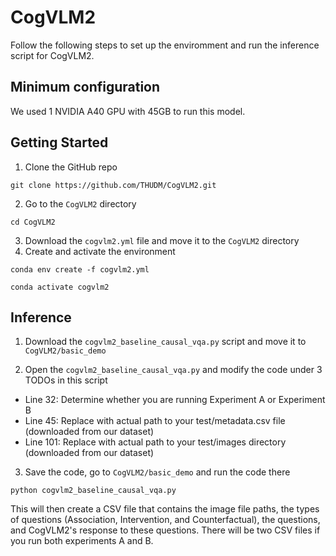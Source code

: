 # CogVLM2

Follow the following steps to set up the enviromment and run the inference script for CogVLM2. 

## Minimum configuration

We used 1 NVIDIA A40 GPU with 45GB to run this model.

## Getting Started

1. Clone the GitHub repo

``git clone https://github.com/THUDM/CogVLM2.git``

2. Go to the ``CogVLM2`` directory
   
``cd CogVLM2``

3. Download the ``cogvlm2.yml`` file and move it to the ``CogVLM2`` directory
4. Create and activate the environment

``conda env create -f cogvlm2.yml``

``conda activate cogvlm2``

## Inference

1. Download the ``cogvlm2_baseline_causal_vqa.py`` script and move it to ``CogVLM2/basic_demo``

2. Open the ``cogvlm2_baseline_causal_vqa.py`` and modify the code under 3 TODOs in this script

- Line 32: Determine whether you are running Experiment A or Experiment B
- Line 45: Replace with actual path to your test/metadata.csv file (downloaded from our dataset)
- Line 101: Replace with actual path to your test/images directory (downloaded from our dataset)

3. Save the code, go to ``CogVLM2/basic_demo`` and run the code there

``python cogvlm2_baseline_causal_vqa.py``

This will then create a CSV file that contains the image file paths, the types of questions (Association, Intervention, and Counterfactual), the questions, and CogVLM2's response to these questions. There will be two CSV files if you run both experiments A and B.

